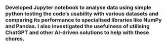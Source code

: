 ### Developed Jupyter notebook to analyse data using simple python testing the code’s usability with various datasets and comparing its performance to specialised libraries like NumPy and Pandas. I also investigated the usefulness of utilising ChatGPT and other AI-driven solutions to help with these chores.
